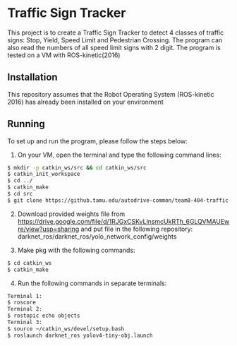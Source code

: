 # Traffic Sign Tracker
This project is to create a Traffic Sign Tracker to detect 4 classes of traffic signs: Stop, Yield, Speed Limit and Pedestrian Crossing.
The program can also read the numbers of all speed limit signs with 2 digit.
The program is tested on a VM with ROS-kinetic(2016)

## Installation
This repository assumes that the Robot Operating System (ROS-kinetic 2016) has already been installed on your environment

## Running
To set up and run the program, please follow the steps below:

1) On your VM, open the terminal and type the following command lines:

```bash
$ mkdir -p catkin_ws/src && cd catkin_ws/src
$ catkin_init_workspace
$ cd ../
$ catkin_make
$ cd src
$ git clone https://github.tamu.edu/autodrive-common/team8-404-traffic-signs.git
```
2) Download provided weights file from https://drive.google.com/file/d/1RJGxCSKvLlnsmcUkRTh_6GLQVMAUEwre/view?usp=sharing and put file in the following repository:
darknet_ros/darknet_ros/yolo_network_config/weights

3) Make pkg with the following commands:
```bash
$ cd catkin_ws
$ catkin_make
```
4) Run the following commands in separate terminals:
```bash
Terminal 1:
$ roscore
Terminal 2:
$ rostopic echo objects 
Terminal 3:
$ source ~/catkin_ws/devel/setup.bash
$ roslaunch darknet_ros yolov4-tiny-obj.launch
```

